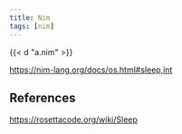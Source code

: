 ```yaml
---
title: Nim
tags: [nim]
---
```


{{< d "a.nim" >}}

<https://nim-lang.org/docs/os.html#sleep,int>

## References

<https://rosettacode.org/wiki/Sleep>

